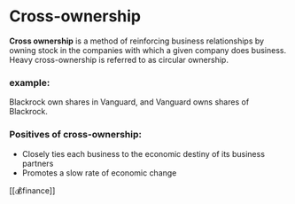 # Cross-ownership

**Cross ownership** is a method of reinforcing business relationships by owning stock in the companies with which a given company does business. Heavy cross-ownership is referred to as circular ownership.

### example:
Blackrock own shares in Vanguard, and Vanguard owns shares of Blackrock.


### Positives of cross-ownership:
-   Closely ties each business to the economic destiny of its business partners
-   Promotes a slow rate of economic change


[[💰finance]]